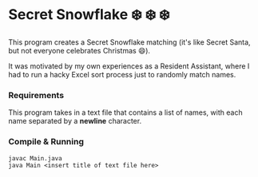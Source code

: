 # Secret Snowflake :snowflake: :snowflake: :snowflake:

This program creates a Secret Snowflake matching (it's like Secret Santa, but not everyone celebrates Christmas :smile:).

It was motivated by my own experiences as a Resident Assistant, where I had to run a hacky Excel sort process just to randomly match names.

### Requirements

This program takes in a text file that contains a list of names, with each name separated by a **newline** character.

### Compile & Running

```
javac Main.java
java Main <insert title of text file here>

```